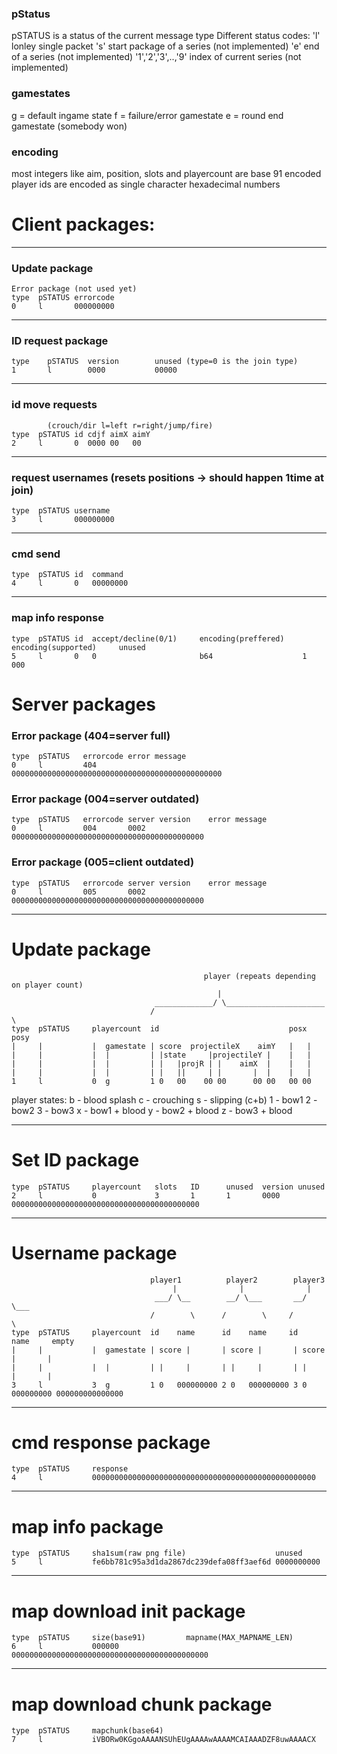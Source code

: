 ### pStatus

pSTATUS is a status of the current message type
Different status codes:
'l' lonley single packet
's' start package of a series (not implemented)
'e' end of a series (not implemented)
'1','2','3',..,'9' index of current series (not implemented)

### gamestates

g = default ingame state
f = failure/error gamestate
e = round end gamestate (somebody won)

### encoding

most integers like aim, position, slots and playercount are base 91 encoded
player ids are encoded as single character hexadecimal numbers




# Client packages:
--------------------------------------------------------------------------------------------------------------
### Update package
```
Error package (not used yet)
type  pSTATUS errorcode
0     l       000000000
```

--------------------------------------------------------------------------------------------------------------
### ID request package
```
type    pSTATUS  version        unused (type=0 is the join type)
1       l        0000           00000
```

--------------------------------------------------------------------------------------------------------------
### id move requests
```
        (crouch/dir l=left r=right/jump/fire)
type  pSTATUS id cdjf aimX aimY
2     l       0  0000 00   00
```

--------------------------------------------------------------------------------------------------------------
### request usernames (resets positions ->  should happen 1time at join)
```
type  pSTATUS username
3     l       000000000
```

--------------------------------------------------------------------------------------------------------------
### cmd send
```
type  pSTATUS id  command
4     l       0   00000000
```

--------------------------------------------------------------------------------------------------------------
### map info response
```
type  pSTATUS id  accept/decline(0/1)     encoding(preffered)    encoding(supported)     unused
5     l       0   0                       b64                    1                       000
```




# Server packages

### Error package (404=server full)
```
type  pSTATUS   errorcode error message
0     l         404       00000000000000000000000000000000000000000000000
```

### Error package (004=server outdated)
```
type  pSTATUS   errorcode server version    error message
0     l         004       0002              0000000000000000000000000000000000000000000
```

### Error package (005=client outdated)
```
type  pSTATUS   errorcode server version    error message
0     l         005       0002              0000000000000000000000000000000000000000000
```

--------------------------------------------------------------------------------------------------------------
# Update package
```
                                           player (repeats depending on player count)
                                              |
                                _____________/ \______________________
                               /                                      \
type  pSTATUS     playercount  id                             posx posy
|     |           |  gamestate | score  projectileX    aimY   |   |
|     |           |  |         | |state     |projectileY |    |   |
|     |           |  |         | |   |projR | |    aimX  |    |   |
|     |           |  |         | |   ||     | |       |  |    |   |
1     l           0  g         1 0   00    00 00      00 00   00 00
```

player states:
b - blood splash
c - crouching
s - slipping (c+b)
1 - bow1
2 - bow2
3 - bow3
x - bow1 + blood
y - bow2 + blood
z - bow3 + blood

--------------------------------------------------------------------------------------------------------------
# Set ID package
```
type  pSTATUS     playercount   slots   ID      unused  version unused
2     l           0             3       1       1       0000    000000000000000000000000000000000000000000
```

--------------------------------------------------------------------------------------------------------------
# Username package
```
                               player1          player2        player3
                                    |              |              |
                                ___/ \__        __/ \___       __/ \___
                               /        \      /        \     /        \
type  pSTATUS     playercount  id    name      id    name     id    name     empty
|     |           |  gamestate | score |       | score |       | score |       |
|     |           |  |         | |     |       | |     |       | |     |       |
3     l           3  g         1 0   000000000 2 0   000000000 3 0   000000000 000000000000000
```

--------------------------------------------------------------------------------------------------------------
# cmd response package
```
type  pSTATUS     response
4     l           00000000000000000000000000000000000000000000000000
```

--------------------------------------------------------------------------------------------------------------
# map info package
```
type  pSTATUS     sha1sum(raw png file)                    unused
5     l           fe6bb781c95a3d1da2867dc239defa08ff3aef6d 0000000000
```

--------------------------------------------------------------------------------------------------------------
# map download init package
```
type  pSTATUS     size(base91)         mapname(MAX_MAPNAME_LEN)
6     l           000000               00000000000000000000000000000000000000000000
```

--------------------------------------------------------------------------------------------------------------
# map download chunk package
```
type  pSTATUS     mapchunk(base64)
7     l           iVBORw0KGgoAAAANSUhEUgAAAAwAAAAMCAIAAADZF8uwAAAACX
```
